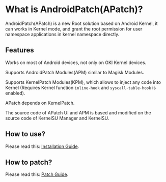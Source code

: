 # What is AndroidPatch(APatch)?

AndroidPatch(APatch) is a new Root solution based on Android Kernel, it can works in Kernel mode, and grant the root permission for user namespace applications in kernel namespace directly.

## Features

Works on most of Android devices, not only on GKI Kernel devices.

Supports AndroidPatch Modules(APM) similar to Magisk Modules.

Supports KernelPatch Modules(KPM), which allows to inject any code into Kernel (Requires Kernel function `inline-hook` and `syscall-table-hook` is enabled).

APatch depends on KernelPatch.

The source code of APatch UI and APM is based and modified on the source code of KernelSU Manager and KernelSU.

## How to use?

Please read this: [Installation Guide](/en/install).

## How to patch?

Please read this: [Patch Guide](/en/patch).
